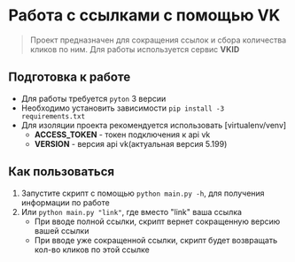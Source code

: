 # Работа с ссылками с помощью VK
> Проект предназначен для сокращения ссылок и сбора количества кликов по ним.
> Для работы используется сервис **VKID**

## Подготовка к работе

* Для работы требуется `pyton` 3 версии
* Необходимо установить зависимости `pip install -3 requirements.txt`
* Для изоляции проекта рекомендуется использовать [virtualenv/venv]
  * **ACCESS_TOKEN** - токен подключения к api vk
  * **VERSION** - версия api vk(актуальная версия 5.199)

## Как пользоваться

1. Запустите скрипт с помощью `python main.py -h`, для получения информации по работе
2. Или `python main.py "link"`, где вместо "link" ваша ссылка
    * При вводе полной ссылки, скрипт вернет сокращенную версию вашей ссылки
    * При вводе уже сокращенной ссылки, скрипт будет возвращать кол-во кликов по этой ссылке